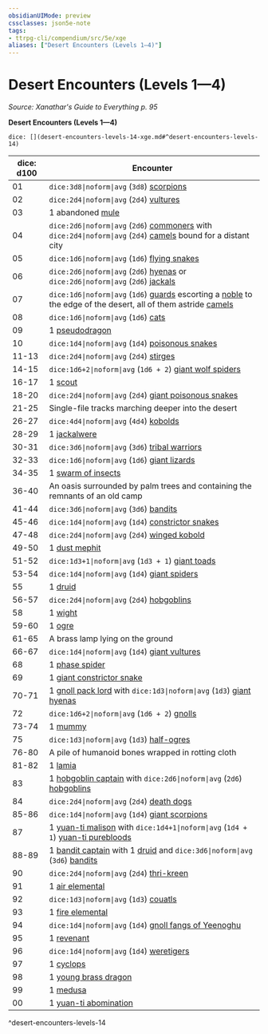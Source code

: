 ```yaml
---
obsidianUIMode: preview
cssclasses: json5e-note
tags:
- ttrpg-cli/compendium/src/5e/xge
aliases: ["Desert Encounters (Levels 1—4)"]
---
```

# Desert Encounters (Levels 1—4)
*Source: Xanathar's Guide to Everything p. 95* 

**Desert Encounters (Levels 1—4)**

`dice: [](desert-encounters-levels-14-xge.md#^desert-encounters-levels-14)`

| dice: d100 | Encounter |
|------------|-----------|
| 01 | `dice:3d8\|noform\|avg` (`3d8`) [scorpions](3-Compendium/bestiary/beast/scorpion-xmm.md) |
| 02 | `dice:2d4\|noform\|avg` (`2d4`) [vultures](3-Compendium/bestiary/beast/vulture-xmm.md) |
| 03 | 1 abandoned [mule](3-Compendium/bestiary/beast/mule-xmm.md) |
| 04 | `dice:2d6\|noform\|avg` (`2d6`) [commoners](3-Compendium/bestiary/humanoid/commoner-xmm.md) with `dice:2d4\|noform\|avg` (`2d4`) [camels](3-Compendium/bestiary/beast/camel-xmm.md) bound for a distant city |
| 05 | `dice:1d6\|noform\|avg` (`1d6`) [flying snakes](3-Compendium/bestiary/monstrosity/flying-snake-xmm.md) |
| 06 | `dice:2d6\|noform\|avg` (`2d6`) [hyenas](3-Compendium/bestiary/beast/hyena-xmm.md) or `dice:2d6\|noform\|avg` (`2d6`) [jackals](3-Compendium/bestiary/beast/jackal-xmm.md) |
| 07 | `dice:1d6\|noform\|avg` (`1d6`) [guards](3-Compendium/bestiary/humanoid/guard-xmm.md) escorting a [noble](3-Compendium/bestiary/humanoid/noble-xmm.md) to the edge of the desert, all of them astride [camels](3-Compendium/bestiary/beast/camel-xmm.md) |
| 08 | `dice:1d6\|noform\|avg` (`1d6`) [cats](3-Compendium/bestiary/beast/cat-xmm.md) |
| 09 | 1 [pseudodragon](3-Compendium/bestiary/dragon/pseudodragon-xmm.md) |
| 10 | `dice:1d4\|noform\|avg` (`1d4`) [poisonous snakes](3-Compendium/bestiary/beast/venomous-snake-xmm.md) |
| 11-13 | `dice:2d4\|noform\|avg` (`2d4`) [stirges](3-Compendium/bestiary/monstrosity/stirge-xmm.md) |
| 14-15 | `dice:1d6+2\|noform\|avg` (`1d6 + 2`) [giant wolf spiders](3-Compendium/bestiary/beast/giant-wolf-spider-xmm.md) |
| 16-17 | 1 [scout](3-Compendium/bestiary/humanoid/scout-xmm.md) |
| 18-20 | `dice:2d4\|noform\|avg` (`2d4`) [giant poisonous snakes](3-Compendium/bestiary/beast/giant-venomous-snake-xmm.md) |
| 21-25 | Single-file tracks marching deeper into the desert |
| 26-27 | `dice:4d4\|noform\|avg` (`4d4`) [kobolds](3-Compendium/bestiary/dragon/kobold-warrior-xmm.md) |
| 28-29 | 1 [jackalwere](3-Compendium/bestiary/fiend/jackalwere-xmm.md) |
| 30-31 | `dice:3d6\|noform\|avg` (`3d6`) [tribal warriors](3-Compendium/bestiary/humanoid/warrior-infantry-xmm.md) |
| 32-33 | `dice:1d6\|noform\|avg` (`1d6`) [giant lizards](3-Compendium/bestiary/beast/giant-lizard-xmm.md) |
| 34-35 | 1 [swarm of insects](3-Compendium/bestiary/beast/swarm-of-insects-xmm.md) |
| 36-40 | An oasis surrounded by palm trees and containing the remnants of an old camp |
| 41-44 | `dice:3d6\|noform\|avg` (`3d6`) [bandits](3-Compendium/bestiary/humanoid/bandit-xmm.md) |
| 45-46 | `dice:1d4\|noform\|avg` (`1d4`) [constrictor snakes](3-Compendium/bestiary/beast/constrictor-snake-xmm.md) |
| 47-48 | `dice:2d4\|noform\|avg` (`2d4`) [winged kobold](3-Compendium/bestiary/dragon/winged-kobold-xmm.md) |
| 49-50 | 1 [dust mephit](3-Compendium/bestiary/elemental/dust-mephit-xmm.md) |
| 51-52 | `dice:1d3+1\|noform\|avg` (`1d3 + 1`) [giant toads](3-Compendium/bestiary/beast/giant-toad-xmm.md) |
| 53-54 | `dice:1d4\|noform\|avg` (`1d4`) [giant spiders](3-Compendium/bestiary/beast/giant-spider-xmm.md) |
| 55 | 1 [druid](3-Compendium/bestiary/humanoid/druid-xmm.md) |
| 56-57 | `dice:2d4\|noform\|avg` (`2d4`) [hobgoblins](3-Compendium/bestiary/fey/hobgoblin-warrior-xmm.md) |
| 58 | 1 [wight](3-Compendium/bestiary/undead/wight-xmm.md) |
| 59-60 | 1 [ogre](3-Compendium/bestiary/giant/ogre-xmm.md) |
| 61-65 | A brass lamp lying on the ground |
| 66-67 | `dice:1d4\|noform\|avg` (`1d4`) [giant vultures](3-Compendium/bestiary/monstrosity/giant-vulture-xmm.md) |
| 68 | 1 [phase spider](3-Compendium/bestiary/monstrosity/phase-spider-xmm.md) |
| 69 | 1 [giant constrictor snake](3-Compendium/bestiary/beast/giant-constrictor-snake-xmm.md) |
| 70-71 | 1 [gnoll pack lord](3-Compendium/bestiary/fiend/gnoll-pack-lord-xmm.md) with `dice:1d3\|noform\|avg` (`1d3`) [giant hyenas](3-Compendium/bestiary/beast/giant-hyena-xmm.md) |
| 72 | `dice:1d6+2\|noform\|avg` (`1d6 + 2`) [gnolls](3-Compendium/bestiary/fiend/gnoll-warrior-xmm.md) |
| 73-74 | 1 [mummy](3-Compendium/bestiary/undead/mummy-xmm.md) |
| 75 | `dice:1d3\|noform\|avg` (`1d3`) [half-ogres](3-Compendium/bestiary/giant/ogrillon-ogre-xmm.md) |
| 76-80 | A pile of humanoid bones wrapped in rotting cloth |
| 81-82 | 1 [lamia](3-Compendium/bestiary/fiend/lamia-xmm.md) |
| 83 | 1 [hobgoblin captain](3-Compendium/bestiary/fey/hobgoblin-captain-xmm.md) with `dice:2d6\|noform\|avg` (`2d6`) [hobgoblins](3-Compendium/bestiary/fey/hobgoblin-warrior-xmm.md) |
| 84 | `dice:2d4\|noform\|avg` (`2d4`) [death dogs](3-Compendium/bestiary/monstrosity/death-dog-xmm.md) |
| 85-86 | `dice:1d4\|noform\|avg` (`1d4`) [giant scorpions](3-Compendium/bestiary/beast/giant-scorpion-xmm.md) |
| 87 | 1 [yuan-ti malison](3-Compendium/bestiary/monstrosity/yuan-ti-malison-type-1-xmm.md) with `dice:1d4+1\|noform\|avg` (`1d4 + 1`) [yuan-ti purebloods](3-Compendium/bestiary/monstrosity/yuan-ti-infiltrator-xmm.md) |
| 88-89 | 1 [bandit captain](3-Compendium/bestiary/humanoid/bandit-captain-xmm.md) with 1 [druid](3-Compendium/bestiary/humanoid/druid-xmm.md) and `dice:3d6\|noform\|avg` (`3d6`) [bandits](3-Compendium/bestiary/humanoid/bandit-xmm.md) |
| 90 | `dice:2d4\|noform\|avg` (`2d4`) [thri-kreen](3-Compendium/bestiary/monstrosity/thri-kreen-marauder-xmm.md) |
| 91 | 1 [air elemental](3-Compendium/bestiary/elemental/air-elemental-xmm.md) |
| 92 | `dice:1d3\|noform\|avg` (`1d3`) [couatls](3-Compendium/bestiary/celestial/couatl-xmm.md) |
| 93 | 1 [fire elemental](3-Compendium/bestiary/elemental/fire-elemental-xmm.md) |
| 94 | `dice:1d4\|noform\|avg` (`1d4`) [gnoll fangs of Yeenoghu](3-Compendium/bestiary/fiend/gnoll-fang-of-yeenoghu-xmm.md) |
| 95 | 1 [revenant](3-Compendium/bestiary/undead/revenant-xmm.md) |
| 96 | `dice:1d4\|noform\|avg` (`1d4`) [weretigers](3-Compendium/bestiary/monstrosity/weretiger-xmm.md) |
| 97 | 1 [cyclops](3-Compendium/bestiary/giant/cyclops-sentry-xmm.md) |
| 98 | 1 [young brass dragon](3-Compendium/bestiary/dragon/young-brass-dragon-xmm.md) |
| 99 | 1 [medusa](3-Compendium/bestiary/monstrosity/medusa-xmm.md) |
| 00 | 1 [yuan-ti abomination](3-Compendium/bestiary/monstrosity/yuan-ti-abomination-xmm.md) |
^desert-encounters-levels-14